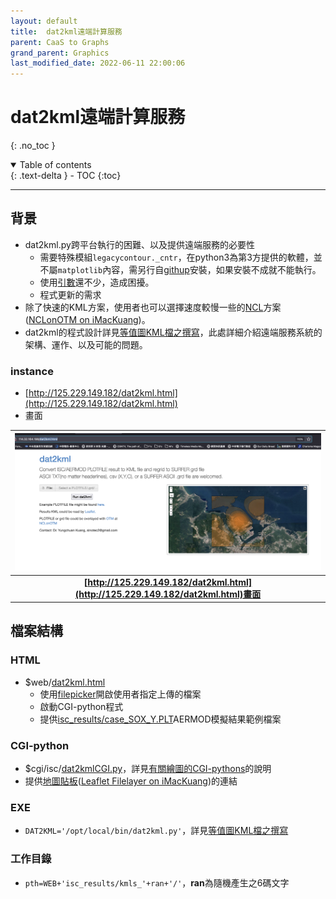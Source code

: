 ```yaml
---
layout: default
title:  dat2kml遠端計算服務
parent: CaaS to Graphs
grand_parent: Graphics
last_modified_date: 2022-06-11 22:00:06
---
```

# dat2kml遠端計算服務
{: .no_toc }

<details open markdown="block">
  <summary>
    Table of contents
  </summary>
  {: .text-delta }
- TOC
{:toc}
</details>

---

## 背景
- dat2kml.py跨平台執行的困難、以及提供遠端服務的必要性
  - 需要特殊模組`legacycontour._cntr`，在python3為第3方提供的軟體，並不屬`matplotlib`內容，需另行自[githup](https://github.com/matplotlib/legacycontour.git)安裝，如果安裝不成就不能執行。
  - 使用[引數][arg]還不少，造成困擾。
  - 程式更新的需求
- 除了快速的KML方案，使用者也可以選擇速度較慢一些的[NCL][NCL]方案([NCLonOTM on iMacKuang](http://125.229.149.182/NCLonOTM.html))。
- dat2kml的程式設計詳見[等值圖KML檔之撰寫](https://sinotec2.github.io/Focus-on-Air-Quality/utilities/GIS/wr_kml/)，此處詳細介紹遠端服務系統的架構、運作、以及可能的問題。

[arg]: <https://sinotec2.github.io/Focus-on-Air-Quality/utilities/GIS/wr_kml/#引數說明> "usage: dat2kml.py [-h] -f FNAME [-d DICTR]"
[NCL]: <https://sinotec2.github.io/Focus-on-Air-Quality/utilities/CGI-pythons/NCLonOTM/> "NCL(NCAR Command Language)是美國大氣研究中心出台的繪圖軟體，目前已經出到6.6.2版。"

### instance
- [http://125.229.149.182/dat2kml.html](http://125.229.149.182/dat2kml.html)
- 畫面

| ![dat2kml.png](https://raw.githubusercontent.com/sinotec2/Focus-on-Air-Quality/main/assets/images/dat2kml.png)|
|:--:|
| <b>[http://125.229.149.182/dat2kml.html](http://125.229.149.182/dat2kml.html)畫面</b>|

## 檔案結構
### HTML
- $web/[dat2kml.html](https://github.com/sinotec2/CGI_Pythons/blob/main/drawings/dat2kml/dat2kml.html)
  - 使用[filepicker](https://github.com/benignware/jquery-filepicker)開啟使用者指定上傳的檔案
  - 啟動CGI-python程式
  - 提供[isc_results/case_SOX_Y.PLT](https://github.com/sinotec2/CGI_Pythons/blob/main/drawings/dat2kml/case_SOX_Y.PLT)AERMOD模擬結果範例檔案

### CGI-python
- $cgi/isc/[dat2kmlCGI.py](https://github.com/sinotec2/CGI_Pythons/blob/main/drawings/dat2kml/dat2kmlCGI.py)，詳見[有關繪圖的CGI-pythons](https://sinotec2.github.io/Focus-on-Air-Quality/utilities/CGI-pythons/drawings/#dat2kmlcgipy)的說明
- 提供[地圖貼板](https://sinotec2.github.io/Focus-on-Air-Quality/utilities/GIS/digitizer/#地圖貼板)([Leaflet Filelayer on iMacKuang](http://125.229.149.182/Leaflet/docs/index.html))的連結

### EXE
- `DAT2KML='/opt/local/bin/dat2kml.py'`，詳見[等值圖KML檔之撰寫](https://sinotec2.github.io/Focus-on-Air-Quality/utilities/GIS/wr_kml/)

### 工作目錄
- `pth=WEB+'isc_results/kmls_'+ran+'/'`，**ran**為隨機產生之6碼文字